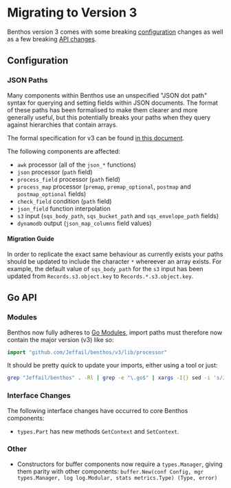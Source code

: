Migrating to Version 3
======================

Benthos version 3 comes with some breaking [configuration](#configuration) changes as well as a few breaking [API changes](#go-api).

## Configuration

### JSON Paths

Many components within Benthos use an unspecified "JSON dot path" syntax for querying and setting fields within JSON documents. The format of these paths has been formalised to make them clearer and more generally useful, but this potentially breaks your paths when they query against hierarchies that contain arrays.

The formal specification for v3 can be found [in this document](../field_paths.md).

The following components are affected:

- `awk` processor (all of the `json_*` functions)
- `json` processor (`path` field)
- `process_field` processor (`path` field)
- `process_map` processor (`premap`, `premap_optional`, `postmap` and `postmap_optional` fields)
- `check_field` condition (`path` field)
- `json_field` function interpolation
- `s3` input (`sqs_body_path`, `sqs_bucket_path` and `sqs_envelope_path` fields)
- `dynamodb` output (`json_map_columns` field values)

#### Migration Guide

In order to replicate the exact same behaviour as currently exists your paths should be updated to include the character `*` whereever an array exists. For example, the default value of `sqs_body_path` for the `s3` input has been updated from `Records.s3.object.key` to `Records.*.s3.object.key`.

## Go API

### Modules

Benthos now fully adheres to [Go Modules](https://github.com/golang/go/wiki/Modules), import paths must therefore now contain the major version (v3) like so:

```go
import "github.com/Jeffail/benthos/v3/lib/processor"
```

It should be pretty quick to update your imports, either using a tool or just:

```sh
grep "Jeffail/benthos" . -Rl | grep -e "\.go$" | xargs -I{} sed -i 's/Jeffail\/benthos/Jeffail\/benthos\/v3/g' {}
```

### Interface Changes

The following interface changes have occurred to core Benthos components:

- `types.Part` has new methods `GetContext` and `SetContext`.

### Other

- Constructors for buffer components now require a `types.Manager`, giving them parity with other components: `buffer.New(conf Config, mgr types.Manager, log log.Modular, stats metrics.Type) (Type, error)`